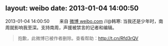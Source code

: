 layout: weibo
date: 2013-01-04 14:00:50
---
2013-01-04 14:00:50  &nbsp;&nbsp;&nbsp;&nbsp;&nbsp;&nbsp; 来自 <a href="http://weibo.com/" rel="nofollow">微博 weibo.com</a>
//@韩寒: 当我还是少年时，南周就影响我至深。支持南周，声援被禁言的记者和编辑。
>  抱歉，此微博已被作者删除。查看帮助：http://t.cn/Rfd3rQV
